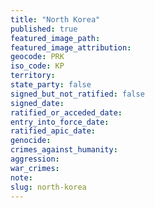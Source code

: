 ```yaml
---
title: "North Korea"
published: true
featured_image_path:
featured_image_attribution:
geocode: PRK
iso_code: KP
territory:
state_party: false
signed_but_not_ratified: false
signed_date:
ratified_or_acceded_date:
entry_into_force_date:
ratified_apic_date:
genocide:
crimes_against_humanity:
aggression:
war_crimes:
note:
slug: north-korea
---
```

